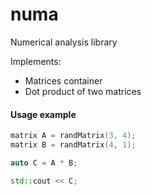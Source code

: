 # numa
Numerical analysis library

Implements:
- Matrices container
- Dot product of two matrices

#### Usage example
```c++
matrix A = randMatrix(3, 4);
matrix B = randMatrix(4, 1);

auto C = A * B;

std::cout << C;
```
